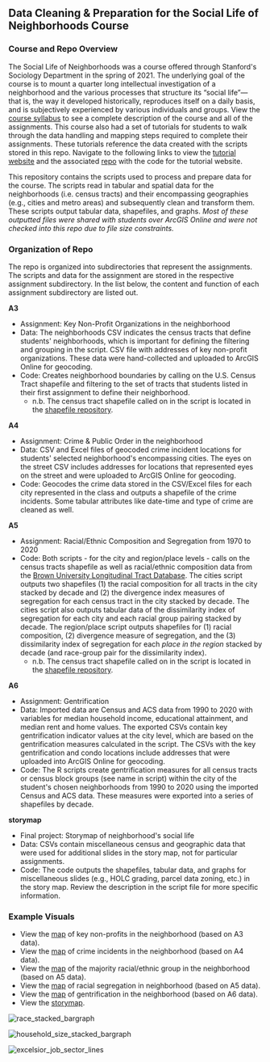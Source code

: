 ## Data Cleaning & Preparation for the Social Life of Neighborhoods Course

### Course and Repo Overview

The Social Life of Neighborhoods was a course offered through Stanford's Sociology Department in the spring of 2021. The underlying goal of the course is to mount a quarter long intellectual investigation of a neighborhood and the various processes that structure its “social life”— that is, the way it developed historically, reproduces itself on a daily basis, and is subjectively experienced by various individuals and groups. View the [course syllabus](https://drive.google.com/file/d/1Osjtn8YP1PE_DuZhy1rr3vSampJ_Pv3t/view) to see a complete description of the course and all of the assignments. This course also had a set of tutorials for students to walk through the data handling and mapping steps required to complete their assignments. These tutorials reference the data created with the scripts stored in this repo. Navigate to the following links to view the [tutorial website](https://bookdown.org/fis/social-life-of-neighborhoods/) and the associated [repo](https://github.com/francine-stephens/social-life-of-neighborhoods) with the code for the tutorial website. 

This repository contains the scripts used to process and prepare data for the course. The scripts read in tabular and spatial data for the neighborhoods (i.e. census tracts) and their encompassing geographies (e.g., cities and metro areas) and subsequently clean and transform them. These scripts output tabular data, shapefiles, and graphs. *Most of these outputted files were shared with students over ArcGIS Online and were not checked into this repo due to file size constraints.*


### Organization of Repo

The repo is organized into subdirectories that represent the assignments. The scripts and data for the assignment are stored in the respective assignment subdirectory. In the list below, the content and function of each assignment subdirectory are listed out. 

**A3** 

* Assignment: Key Non-Profit Organizations in the neighborhood
* Data: The neighborhoods CSV indicates the census tracts that define students' neighborhoods, which is important for defining the filtering and grouping in the script. CSV file with addresses of key non-profit organizations. These data were hand-collected and uploaded to ArcGIS Online for geocoding. 
* Code: Creates neighborhood boundaries by calling on the U.S. Census Tract shapefile and filtering to the set of tracts that students listed in their first assignment to define their neighborhood. 
  + n.b. The census tract shapefile called on in the script is located in the [shapefile repository](https://github.com/francine-stephens/Shapefile_Repository).

**A4**

* Assignment: Crime & Public Order in the neighborhood
* Data: CSV and Excel files of geocoded crime incident locations for students' selected neighborhood's encompassing cities. The eyes on the street CSV includes addresses for locations that represented eyes on the street and were uploaded to ArcGIS Online for geocoding.
* Code: Geocodes the crime data stored in the CSV/Excel files for each city represented in the class and outputs a shapefile of the crime incidents. Some tabular attributes like date-time and type of crime are cleaned as well.

**A5**

* Assignment: Racial/Ethnic Composition and Segregation from 1970 to 2020
* Code: Both scripts - for the city and region/place levels - calls on the census tracts shapefile as well as racial/ethnic composition data from the [Brown University Longitudinal Tract Database](https://s4.ad.brown.edu/projects/diversity/researcher/LTDB.htm). The cities script outputs two shapefiles (1) the racial composition for all tracts in the city stacked by decade and (2) the divergence index measures of segregation for each census tract in the city stacked by decade. The cities script also outputs tabular data of the dissimilarity index of segregation for each city and each racial group pairing stacked by decade. The region/place script outputs shapefiles for (1) racial composition, (2) divergence measure of segregation, and the (3) dissimilarity index of segregation for each *place in the region* stacked by decade (and race-group pair for the dissimilarity index). 
  + n.b. The census tract shapefile called on in the script is located in the [shapefile repository](https://github.com/francine-stephens/Shapefile_Repository).

**A6**

* Assignment: Gentrification
* Data: Imported data are Census and ACS data from 1990 to 2020 with variables for median household income, educational attainment, and median rent and home values. The exported CSVs contain key gentrification indicator values at the city level, which are based on the gentrification measures calculated in the script. The CSVs with the key gentrification and condo locations include addresses that were uploaded into ArcGIS Online for geocoding. 
* Code: The R scripts create gentrification measures for all census tracts or census block groups (see name in script) within the city of the student's chosen neighborhoods from 1990 to 2020 using the imported Census and ACS data. These measures were exported into a series of shapefiles by decade.  

**storymap**

* Final project: Storymap of neighborhood's social life 
* Data: CSVs contain miscellaneous census and geographic data that were used for additional slides in the story map, not for particular assignments. 
* Code: The code outputs the shapefiles, tabular data, and graphs for miscellaneous slides (e.g., HOLC grading, parcel data zoning, etc.) in the story map. Review the description in the script file for more specific information.

### Example Visuals

* View the [map](https://arcg.is/1PiD1D) of key non-profits in the neighborhood (based on A3 data).
* View the [map](https://arcg.is/1K0reX) of crime incidents in the neighborhood (based on A4 data). 
* View the [map](https://arcg.is/mmm8H) of the majority racial/ethnic group in the neighborhood (based on A5 data). 
* View the [map](https://arcg.is/4LGSD) of racial segregation in neighborhood (based on A5 data). 
* View the [map](https://arcg.is/0TPjTG) of gentrification in the neighborhood (based on A6 data).  
* View the [storymap](https://arcg.is/1Xj0v4).

![race_stacked_bargraph](https://user-images.githubusercontent.com/47190395/121839474-c14f5400-cc9f-11eb-846f-110bfee1f402.png)

![household_size_stacked_bargraph](https://user-images.githubusercontent.com/47190395/120125100-e52d7880-c17c-11eb-9068-961917b93c9b.png)

![excelsior_job_sector_lines](https://user-images.githubusercontent.com/47190395/121839455-b5fc2880-cc9f-11eb-907c-e606ebec9c30.png)
